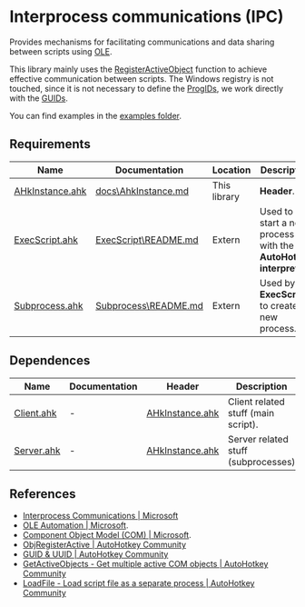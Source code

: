 # Interprocess communications (IPC)

Provides mechanisms for facilitating communications and data sharing between scripts using [OLE](https://docs.microsoft.com/en-us/cpp/mfc/ole-background).

This library mainly uses the [RegisterActiveObject](https://docs.microsoft.com/en-us/windows/desktop/api/oleauto/nf-oleauto-registeractiveobject) function to achieve effective communication between scripts. The Windows registry is not touched, since it is not necessary to define the [ProgIDs](https://docs.microsoft.com/en-us/windows/desktop/com/-progid--key), we work directly with the [GUIDs](https://docs.microsoft.com/en-us/previous-versions/aa373931(v%3Dvs.80)).

You can find examples in the [examples folder](examples).




## Requirements

| Name | Documentation | Location | Description |
| -------- | -------- | -------- | -------- |
| [AHkInstance.ahk](AHkInstance.ahk) | [docs\AhkInstance.md](docs/AhkInstance.md) | This library | **Header**. |
| [ExecScript.ahk](..\ExecScript\ExecScript.ahk) | [ExecScript\README.md](..\ExecScript/README.md) | Extern | Used to start a new process with the **AutoHotkey interpreter**. |
| [Subprocess.ahk](../../process/Subprocess/Subprocess.ahk) | [Subprocess\README.md](../../process/Subprocess/README.md) | Extern | Used by **ExecScript** to create a new process. |




## Dependences

| Name | Documentation | Header | Description |
| -------- | -------- | -------- | -------- |
| [Client.ahk](Client.ahk) | - | [AHkInstance.ahk](AHkInstance.ahk) | Client related stuff (main script). |
| [Server.ahk](Server.ahk) | - | [AHkInstance.ahk](AHkInstance.ahk) | Server related stuff (subprocesses) |




## References

- [Interprocess Communications | Microsoft](https://docs.microsoft.com/en-us/windows/desktop/ipc/interprocess-communications)
- [OLE Automation | Microsoft](https://docs.microsoft.com/en-us/cpp/mfc/automation).
- [Component Object Model (COM) | Microsoft](https://docs.microsoft.com/en-us/windows/desktop/com/component-object-model--com--portal).
- [ObjRegisterActive | AutoHotkey Community](https://www.autohotkey.com/boards/viewtopic.php?t=6148)
- [GUID & UUID | AutoHotkey Community](https://www.autohotkey.com/boards/viewtopic.php?f=6&t=4732)
- [GetActiveObjects - Get multiple active COM objects | AutoHotkey Community](https://www.autohotkey.com/boards/viewtopic.php?f=6&t=6494)
- [LoadFile - Load script file as a separate process | AutoHotkey Community](https://www.autohotkey.com/boards/viewtopic.php?f=6&t=6194)
